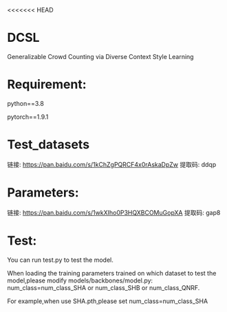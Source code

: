 <<<<<<< HEAD
# DCSL
Generalizable Crowd Counting via Diverse Context Style Learning

# Requirement:
python==3.8

pytorch==1.9.1
# Test_datasets
链接: https://pan.baidu.com/s/1kChZgPQRCF4x0rAskaDpZw 提取码: ddqp

# Parameters:
链接: https://pan.baidu.com/s/1wkXIho0P3HQXBCOMuGopXA 提取码: gap8

# Test:
You can run test.py to test the model.

When loading the training parameters trained on which dataset to test the model,please modify models/backbones/model.py: num_class=num_class_SHA or num_class_SHB or num_class_QNRF.

For example,when use SHA.pth,please set num_class=num_class_SHA
